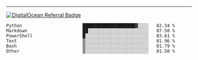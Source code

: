 ---
[![DigitalOcean Referral Badge](https://web-platforms.sfo2.digitaloceanspaces.com/WWW/Badge%203.svg)](https://www.digitalocean.com/?refcode=37fa54d82492&utm_campaign=Referral_Invite&utm_medium=Referral_Program&utm_source=badge)

<!--START_SECTION:waka-->

```text
Python                       ████████████████████▓░░░░   82.34 %
Markdown                     ██░░░░░░░░░░░░░░░░░░░░░░░   07.50 %
PowerShell                   █░░░░░░░░░░░░░░░░░░░░░░░░   03.61 %
Text                         ▒░░░░░░░░░░░░░░░░░░░░░░░░   01.96 %
Bash                         ▒░░░░░░░░░░░░░░░░░░░░░░░░   01.79 %
Other                        ▒░░░░░░░░░░░░░░░░░░░░░░░░   01.50 %
```

<!--END_SECTION:waka-->


[linkedin]: https://www.linkedin.com/in/mohamed-elh/

